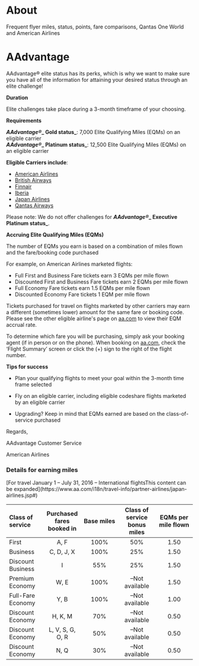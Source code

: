 # About
Frequent flyer miles, status, points, fare comparisons, Qantas One World and American Airlines

# AAdvantage 

AAdvantage® elite status has its perks, which is why we want to make sure you have all of the information for attaining your desired status through an elite challenge!

**Duration**

Elite challenges take place during a 3-month timeframe of your choosing.

**Requirements**

**_AAdvantage_****_®_****_ Gold status_**: 7,000 Elite Qualifying Miles (EQMs) on an eligible carrier  
**_AAdvantage_****_®_****_ Platinum status_**: 12,500 Elite Qualifying Miles (EQMs) on an eligible carrier

**Eligible Carriers include**:

*   [American Airlines](http://www.aa.com/i18n/AAdvantage/earnMiles/travel/airlines/american.jsp)
*   [British Airways](http://www.aa.com/i18n/AAdvantage/earnMiles/travel/airlines/british.jsp)
*   [Finnair](http://www.aa.com/i18n/AAdvantage/earnMiles/travel/airlines/finnair.jsp)
*   [Iberia](http://www.aa.com/i18n/AAdvantage/earnMiles/travel/airlines/iberia.jsp)
*   [Japan Airlines](http://www.aa.com/i18n/AAdvantage/earnMiles/travel/airlines/japan.jsp)
*   [Qantas Airways](http://www.aa.com/i18n/AAdvantage/earnMiles/travel/airlines/qantas.jsp)

Please note: We do not offer challenges for **_AAdvantage_****_®_****_ Executive Platinum status_**.

**Accruing Elite Qualifying Miles (EQMs)**

The number of EQMs you earn is based on a combination of miles flown and the fare/booking code purchased

For example, on American Airlines marketed flights:

*   Full First and Business Fare tickets earn 3 EQMs per mile flown
*   Discounted First and Business Fare tickets earn 2 EQMs per mile flown
*   Full Economy Fare tickets earn 1.5 EQMs per mile flown
*   Discounted Economy Fare tickets 1 EQM per mile flown

Tickets purchased for travel on flights marketed by other carriers may earn a different (sometimes lower) amount for the same fare or booking code.  Please see the other eligible airline's page on [aa.com](http://aa.com/) to view their EQM accrual rate.

To determine which fare you will be purchasing, simply ask your booking agent (if in person or on the phone). When booking on [aa.com](http://aa.com/), check the ‘Flight Summary’ screen or click the (+) sign to the right of the flight number.

**Tips for success**

*   Plan your qualifying flights to meet your goal within the 3-month time frame selected

*   Fly on an eligible carrier, including eligible codeshare flights marketed by an eligible carrier

*   Upgrading? Keep in mind that EQMs earned are based on the class-of-service purchased

Regards,

AAdvantage Customer Service

American Airlines

<div>

<div>

### Details for earning miles

</div>

</div>

<div>[For travel January 1 – July 31, 2016 – International flightsThis content can be expanded](https://www.aa.com/i18n/travel-info/partner-airlines/japan-airlines.jsp#)

<div>

<div>

<div>

<table width="100%">

<thead>

<tr>

<th width="20%" align="left">Class of service</th>

<th width="20%" align="center">Purchased fares booked in</th>

<th width="20%" align="center">Base miles</th>

<th width="20%" align="center">Class of service bonus miles</th>

<th width="20%" align="center">EQMs per mile flown</th>

</tr>

</thead>

<tbody>

<tr>

<td align="left">First</td>

<td align="center">A, F</td>

<td align="center">100%</td>

<td align="center">50%</td>

<td align="center">1.50</td>

</tr>

<tr>

<td align="left">Business</td>

<td align="center">C, D, J, X</td>

<td align="center">100%</td>

<td align="center">25%</td>

<td align="center">1.50</td>

</tr>

<tr>

<td align="left">Discount Business</td>

<td align="center">I</td>

<td align="center">55%</td>

<td align="center">25%</td>

<td align="center">1.50</td>

</tr>

<tr>

<td align="left">Premium Economy</td>

<td align="center">W, E</td>

<td align="center">100%</td>

<td align="center">–Not available</td>

<td align="center">1.50</td>

</tr>

<tr>

<td align="left">Full-Fare Economy</td>

<td align="center">Y, B</td>

<td align="center">100%</td>

<td align="center">–Not available</td>

<td align="center">1.00</td>

</tr>

<tr>

<td align="left">Discount Economy</td>

<td align="center">H, K, M</td>

<td align="center">70%</td>

<td align="center">–Not available</td>

<td align="center">0.50</td>

</tr>

<tr>

<td align="left">Discount Economy</td>

<td align="center">L, V, S, G, O, R</td>

<td align="center">50%</td>

<td align="center">–Not available</td>

<td align="center">0.50</td>

</tr>

<tr>

<td align="left">Discount Economy</td>

<td align="center">N, Q</td>

<td align="center">30%</td>

<td align="center">–Not available</td>

<td align="center">0.50</td>

</tr>

</tbody>

</table>

</div>

</div>

</div>

</div>
